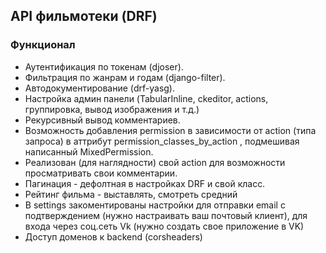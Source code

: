 ## API фильмотеки (DRF)
### Функционал
* Аутентификация по токенам  (djoser).
* Фильтрация по жанрам и годам (django-filter).
* Автодокументирование (drf-yasg).
* Настройка админ панели (TabularInline, ckeditor, actions, группировка, вывод изображения и т.д.)
* Рекурсивный вывод комментариев.
* Возможность добавления permission в зависимости от action (типа запроса) в аттрибут permission_classes_by_action , подмешивая написанный MixedPermission.
* Реализован (для наглядности) свой action для возможности просматривать свои комментарии.
* Пагинация - дефолтная в настройках DRF и свой класс.
* Рейтинг фильма - выставлять, смотреть средний 
* В settings закоментированы настройки для отправки email с подтверждением (нужно настраивать ваш почтовый клиент), для входа через соц.сеть Vk (нужно создать свое приложение в VK)
* Доступ доменов к backend (corsheaders)


